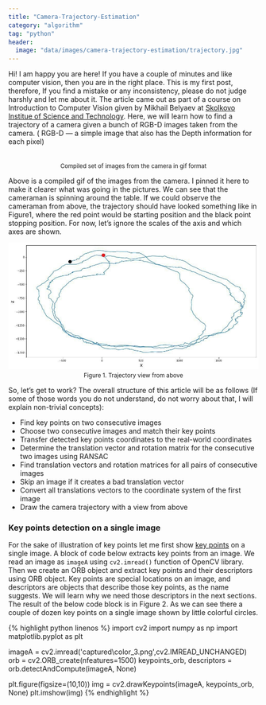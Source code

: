 ```yaml
---
title: "Camera-Trajectory-Estimation"
category: "algorithm"
tag: "python"
header:
  image: "data/images/camera-trajectory-estimation/trajectory.jpg"
---
```


Hi! I am happy you are here! If you have a couple of minutes and like computer vision, then you are in the right place. This is my first post, therefore, If you find a mistake or any inconsistency, please do not judge harshly and let me about it. The article came out as part of a course on Introduction to Computer Vision given by Mikhail Belyaev at [Skolkovo Institue of Science and Technology](https://www.skoltech.ru/en). Here, we will learn how to find a trajectory of a camera given a bunch of RGB-D images taken from the camera. ( RGB-D — a simple image that also has the Depth information for each pixel)

<p align="center">
    <img src="\data\images\camera-trajectory-estimation\ctegif.gif" alt>
    <br>
    <small> Compiled set of images from the camera in gif format </small>
</p>

Above is a compiled gif of the images from the camera. I pinned it here to make it clearer what was going in the pictures. We can see that the cameraman is spinning around the table. If we could observe the cameraman from above, the trajectory should have looked something like in Figure1, where the red point would be starting position and the black point stopping position. For now, let’s ignore the scales of the axis and which axes are shown.

<p align="center">
    <img src="\data\images\camera-trajectory-estimation\fromabove.jpeg" alt>
    <br>
    <small> Figure 1. Trajectory view from above </small>
</p>


So, let’s get to work? The overall structure of this article will be as follows (If some of those words you do not understand, do not worry about that, I will explain non-trivial concepts):

   - Find key points on two consecutive images
   - Choose two consecutive images and match their key points
   - Transfer detected key points coordinates to the real-world coordinates
   - Determine the translation vector and rotation matrix for the consecutive two images using RANSAC
   - Find translation vectors and rotation matrices for all pairs of consecutive images
   - Skip an image if it creates a bad translation vector
   - Convert all translations vectors to the coordinate system of the first image
   - Draw the camera trajectory with a view from above

### Key points detection on a single image

For the sake of illustration of key points let me first show [key points](https://stackoverflow.com/questions/29133085/what-are-keypoints-in-image-processing) on a single image. A block of code below extracts key points from an image. We read an image as `imageA` using `cv2.imread()` function of OpenCV library. Then we create an ORB object and extract key points and their descriptors using ORB object. Key points are special locations on an image, and descriptors are objects that describe those key points, as the name suggests. We will learn why we need those descriptors in the next sections. The result of the below code block is in Figure 2. As we can see there a couple of dozen key points on a single image shown by little colorful circles.

{% highlight python linenos %}
import cv2
import numpy as np
import matplotlib.pyplot as plt

imageA = cv2.imread('captured\color_3.png',cv2.IMREAD_UNCHANGED)
orb = cv2.ORB_create(nfeatures=1500)
keypoints_orb, descriptors = orb.detectAndCompute(imageA, None)

plt.figure(figsize=(10,10))
img = cv2.drawKeypoints(imageA, keypoints_orb, None)
plt.imshow(img)
{% endhighlight %}
